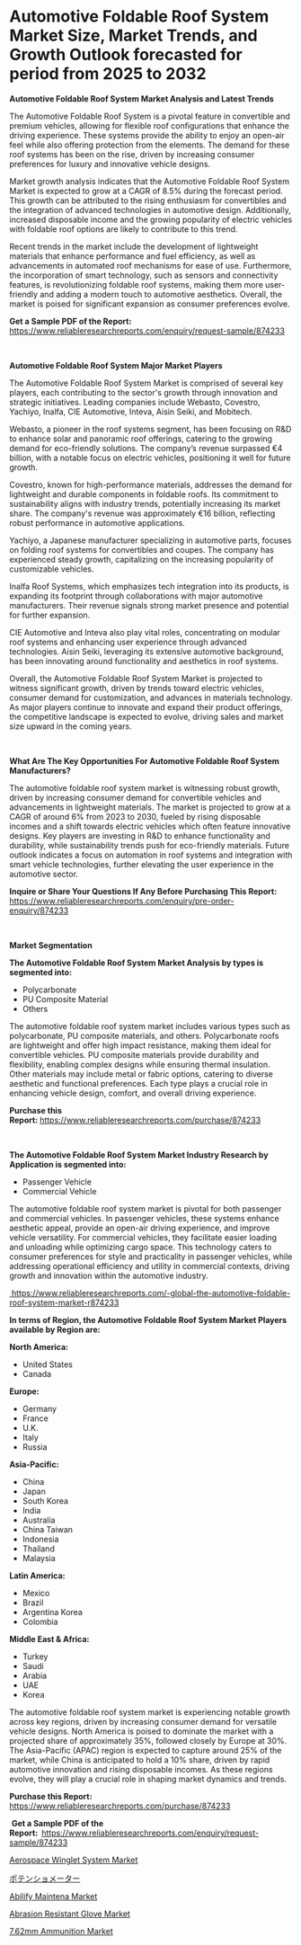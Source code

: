 <p><h1>Automotive Foldable Roof System Market Size, Market Trends, and Growth Outlook forecasted for period from 2025 to 2032</h1></p><p><strong>Automotive Foldable Roof System Market Analysis and Latest Trends</strong></p>
<p><p>The Automotive Foldable Roof System is a pivotal feature in convertible and premium vehicles, allowing for flexible roof configurations that enhance the driving experience. These systems provide the ability to enjoy an open-air feel while also offering protection from the elements. The demand for these roof systems has been on the rise, driven by increasing consumer preferences for luxury and innovative vehicle designs.</p><p>Market growth analysis indicates that the Automotive Foldable Roof System Market is expected to grow at a CAGR of 8.5% during the forecast period. This growth can be attributed to the rising enthusiasm for convertibles and the integration of advanced technologies in automotive design. Additionally, increased disposable income and the growing popularity of electric vehicles with foldable roof options are likely to contribute to this trend.</p><p>Recent trends in the market include the development of lightweight materials that enhance performance and fuel efficiency, as well as advancements in automated roof mechanisms for ease of use. Furthermore, the incorporation of smart technology, such as sensors and connectivity features, is revolutionizing foldable roof systems, making them more user-friendly and adding a modern touch to automotive aesthetics. Overall, the market is poised for significant expansion as consumer preferences evolve.</p></p>
<p><strong>Get a Sample PDF of the Report:&nbsp;</strong> <a href="https://www.reliableresearchreports.com/enquiry/request-sample/874233?utm_campaign=48&utm_medium=2&utm_source=Github&utm_content=ia&utm_term=30032025&utm_id=automotive-foldable-roof-system">https://www.reliableresearchreports.com/enquiry/request-sample/874233</a></p>
<p>&nbsp;</p>
<p><strong>Automotive Foldable Roof System Major Market Players</strong></p>
<p><p>The Automotive Foldable Roof System Market is comprised of several key players, each contributing to the sector's growth through innovation and strategic initiatives. Leading companies include Webasto, Covestro, Yachiyo, Inalfa, CIE Automotive, Inteva, Aisin Seiki, and Mobitech.</p><p>Webasto, a pioneer in the roof systems segment, has been focusing on R&D to enhance solar and panoramic roof offerings, catering to the growing demand for eco-friendly solutions. The company’s revenue surpassed €4 billion, with a notable focus on electric vehicles, positioning it well for future growth.</p><p>Covestro, known for high-performance materials, addresses the demand for lightweight and durable components in foldable roofs. Its commitment to sustainability aligns with industry trends, potentially increasing its market share. The company's revenue was approximately €16 billion, reflecting robust performance in automotive applications.</p><p>Yachiyo, a Japanese manufacturer specializing in automotive parts, focuses on folding roof systems for convertibles and coupes. The company has experienced steady growth, capitalizing on the increasing popularity of customizable vehicles.</p><p>Inalfa Roof Systems, which emphasizes tech integration into its products, is expanding its footprint through collaborations with major automotive manufacturers. Their revenue signals strong market presence and potential for further expansion.</p><p>CIE Automotive and Inteva also play vital roles, concentrating on modular roof systems and enhancing user experience through advanced technologies. Aisin Seiki, leveraging its extensive automotive background, has been innovating around functionality and aesthetics in roof systems.</p><p>Overall, the Automotive Foldable Roof System Market is projected to witness significant growth, driven by trends toward electric vehicles, consumer demand for customization, and advances in materials technology. As major players continue to innovate and expand their product offerings, the competitive landscape is expected to evolve, driving sales and market size upward in the coming years.</p></p>
<p>&nbsp;</p>
<p><strong>What Are The Key Opportunities For Automotive Foldable Roof System Manufacturers?</strong></p>
<p><p>The automotive foldable roof system market is witnessing robust growth, driven by increasing consumer demand for convertible vehicles and advancements in lightweight materials. The market is projected to grow at a CAGR of around 6% from 2023 to 2030, fueled by rising disposable incomes and a shift towards electric vehicles which often feature innovative designs. Key players are investing in R&D to enhance functionality and durability, while sustainability trends push for eco-friendly materials. Future outlook indicates a focus on automation in roof systems and integration with smart vehicle technologies, further elevating the user experience in the automotive sector.</p></p>
<p><strong>Inquire or Share Your Questions If Any Before Purchasing This Report:</strong> <a href="https://www.reliableresearchreports.com/enquiry/pre-order-enquiry/874233?utm_campaign=48&utm_medium=2&utm_source=Github&utm_content=ia&utm_term=30032025&utm_id=automotive-foldable-roof-system">https://www.reliableresearchreports.com/enquiry/pre-order-enquiry/874233</a></p>
<p>&nbsp;</p>
<p><strong>Market Segmentation</strong></p>
<p><strong>The Automotive Foldable Roof System Market Analysis by types is segmented into:</strong></p>
<p><ul><li>Polycarbonate</li><li>PU Composite Material</li><li>Others</li></ul></p>
<p><p>The automotive foldable roof system market includes various types such as polycarbonate, PU composite materials, and others. Polycarbonate roofs are lightweight and offer high impact resistance, making them ideal for convertible vehicles. PU composite materials provide durability and flexibility, enabling complex designs while ensuring thermal insulation. Other materials may include metal or fabric options, catering to diverse aesthetic and functional preferences. Each type plays a crucial role in enhancing vehicle design, comfort, and overall driving experience.</p></p>
<p><strong>Purchase this Report:&nbsp;</strong><a href="https://www.reliableresearchreports.com/purchase/874233?utm_campaign=48&utm_medium=2&utm_source=Github&utm_content=ia&utm_term=30032025&utm_id=automotive-foldable-roof-system">https://www.reliableresearchreports.com/purchase/874233</a></p>
<p>&nbsp;</p>
<p><strong>The Automotive Foldable Roof System Market Industry Research by Application is segmented into:</strong></p>
<p><ul><li>Passenger Vehicle</li><li>Commercial Vehicle</li></ul></p>
<p><p>The automotive foldable roof system market is pivotal for both passenger and commercial vehicles. In passenger vehicles, these systems enhance aesthetic appeal, provide an open-air driving experience, and improve vehicle versatility. For commercial vehicles, they facilitate easier loading and unloading while optimizing cargo space. This technology caters to consumer preferences for style and practicality in passenger vehicles, while addressing operational efficiency and utility in commercial contexts, driving growth and innovation within the automotive industry.</p></p>
<p><a href="https://www.reliableresearchreports.com/-global-the-automotive-foldable-roof-system-market-r874233?utm_campaign=48&utm_medium=2&utm_source=Github&utm_content=ia&utm_term=30032025&utm_id=automotive-foldable-roof-system">&nbsp;https://www.reliableresearchreports.com/-global-the-automotive-foldable-roof-system-market-r874233</a></p>
<p><strong>In terms of Region, the Automotive Foldable Roof System Market Players available by Region are:</strong></p>
<p>
    <p> <strong> North America: </strong>
        <ul>
            <li>United States</li>
            <li>Canada</li>
        </ul>
        </p> 
    <p> <strong> Europe: </strong>
        <ul>
            <li>Germany</li>
            <li>France</li>
            <li>U.K.</li>
            <li>Italy</li>
            <li>Russia</li>
        </ul>
        </p> 
    <p> <strong> Asia-Pacific: </strong>
        <ul>
            <li>China</li>
            <li>Japan</li>
            <li>South Korea</li>
            <li>India</li>
            <li>Australia</li>
            <li>China Taiwan</li>
            <li>Indonesia</li>
            <li>Thailand</li>
            <li>Malaysia</li>
        </ul>
        </p> 
    <p> <strong> Latin America: </strong>
        <ul>
            <li>Mexico</li>
            <li>Brazil</li>
            <li>Argentina Korea</li>
            <li>Colombia</li>
        </ul>
        </p> 
    <p> <strong> Middle East & Africa: </strong>
        <ul>
            <li>Turkey</li>
            <li>Saudi</li>
            <li>Arabia</li>
            <li>UAE</li>
            <li>Korea</li>
        </ul>
    </p>
    </p>
<p><p>The automotive foldable roof system market is experiencing notable growth across key regions, driven by increasing consumer demand for versatile vehicle designs. North America is poised to dominate the market with a projected share of approximately 35%, followed closely by Europe at 30%. The Asia-Pacific (APAC) region is expected to capture around 25% of the market, while China is anticipated to hold a 10% share, driven by rapid automotive innovation and rising disposable incomes. As these regions evolve, they will play a crucial role in shaping market dynamics and trends.</p></p>
<p><strong>Purchase this Report: </strong><a href="https://www.reliableresearchreports.com/purchase/874233?utm_campaign=48&utm_medium=2&utm_source=Github&utm_content=ia&utm_term=30032025&utm_id=automotive-foldable-roof-system">https://www.reliableresearchreports.com/purchase/874233</a></p>
<p>&nbsp;<strong>Get a Sample PDF of the Report:&nbsp;&nbsp;</strong><a href="https://www.reliableresearchreports.com/enquiry/request-sample/874233?utm_campaign=48&utm_medium=2&utm_source=Github&utm_content=ia&utm_term=30032025&utm_id=automotive-foldable-roof-system">https://www.reliableresearchreports.com/enquiry/request-sample/874233</a></p>
<p><strong></strong></p>
<p><p><a href="https://github.com/zymerivarrik6/Market-Research-Report-List-1/blob/main/aerospace-winglet-system-market.md?utm_campaign=48&utm_medium=2&utm_source=Github&utm_content=ia&utm_term=30032025&utm_id=automotive-foldable-roof-system">Aerospace Winglet System Market</a></p><p><a href="https://github.com/lababdou/Market-Research-Report-List-7/blob/main/124791050879.md?utm_campaign=48&utm_medium=2&utm_source=Github&utm_content=ia&utm_term=30032025&utm_id=automotive-foldable-roof-system">ポテンショメーター</a></p><p><a href="https://github.com/kaforarvero/Market-Research-Report-List-1/blob/main/abilify-maintena-market.md?utm_campaign=48&utm_medium=2&utm_source=Github&utm_content=ia&utm_term=30032025&utm_id=automotive-foldable-roof-system">Abilify Maintena Market</a></p><p><a href="https://github.com/djihencygnel74/Market-Research-Report-List-1/blob/main/abrasion-resistant-glove-market.md?utm_campaign=48&utm_medium=2&utm_source=Github&utm_content=ia&utm_term=30032025&utm_id=automotive-foldable-roof-system">Abrasion Resistant Glove Market</a></p><p><a href="https://github.com/berkemiars2j/Market-Research-Report-List-1/blob/main/762mm-ammunition-market.md?utm_campaign=48&utm_medium=2&utm_source=Github&utm_content=ia&utm_term=30032025&utm_id=automotive-foldable-roof-system">7.62mm Ammunition Market</a></p></p>